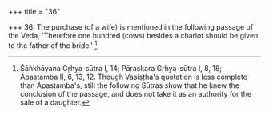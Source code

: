 +++
title = "36"

+++
36. The purchase (of a wife) is mentioned in the following passage of the Veda, 'Therefore one hundred (cows) besides a chariot should be given to the father of the bride.' [^27] 


[^27]:  Śāṅkhāyana Gṛhya-sūtra I, 14; Pāraskara Gṛhya-sūtra I, 8, 18; Āpastamba II, 6, 13, 12. Though Vasiṣṭha's quotation is less complete than Āpastamba's, still the following Sūtras show that he knew the conclusion of the passage, and does not take it as an authority for the sale of a daughter.
